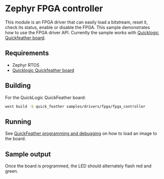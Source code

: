 # Zephyr FPGA controller
This module is an FPGA driver that can easily load a bitstream, reset it, check its status, enable or disable the FPGA.
This sample demonstrates how to use the FPGA driver API.
Currently the sample works with [Quicklogic Quickfeather board](https://github.com/QuickLogic-Corp/quick-feather-dev-board).

## Requirements
* Zephyr RTOS
* [Quicklogic Quickfeather board](https://github.com/QuickLogic-Corp/quick-feather-dev-board)

## Building

For the QuickLogic QuickFeather board:
```bash
west build -b quick_feather samples/drivers/fpga/fpga_controller
```

## Running
See [QuickFeather programming and debugging](https://docs.zephyrproject.org/latest/boards/arm/quick_feather/doc/index.html#programming-and-debugging) on how to load an image to the board.

## Sample output
Once the board is programmed, the LED should alternately flash red and green.
